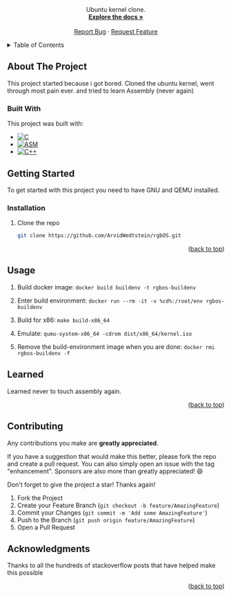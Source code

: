 <a name="readme-top"></a>


<br />
<div align="center">

  <p align="center">
    Ubuntu kernel clone.
    <br />
    <a href="https://github.com/ArvidWedtstein/rgbOS"><strong>Explore the docs »</strong></a>
    <br />
    <br />
    <a href="https://github.com/ArvidWedtstein/rgbOS/issues">Report Bug</a>
    ·
    <a href="https://github.com/ArvidWedtstein/rgbOS/issues">Request Feature</a>
  </p>
</div>



<!-- TABLE OF CONTENTS -->
<details>
  <summary>Table of Contents</summary>
  <ol>
    <li>
      <a href="#about-the-project">About The Project</a>
      <ul>
        <li><a href="#built-with">Built With</a></li>
      </ul>
    </li>
    <li>
      <a href="#getting-started">Getting Started</a>
      <ul>
        <li><a href="#installation">Installation</a></li>
      </ul>
    </li>
    <li><a href="#usage">Usage</a></li>
    <li><a href="#learned">What i learned</a></li>
    <li><a href="#contributing">Contributing</a></li>
    <li><a href="#license">License</a></li>
    <li><a href="#contact">Contact</a></li>
    <li><a href="#acknowledgments">Acknowledgments</a></li>
  </ol>
</details>



<!-- ABOUT THE PROJECT -->
## About The Project



This project started because i got bored.
Cloned the ubuntu kernel, 
went through most pain ever. and tried to learn Assembly (never again)

### Built With

This project was built with:

* [![C][C]][C-url]
* [![ASM][ASM]][asm-url]
* [![C++][C++]][c++-url]



<!-- GETTING STARTED -->
## Getting Started

To get started with this project you need to have GNU and QEMU installed. 


### Installation

1. Clone the repo
   ```sh
   git clone https://github.com/ArvidWedtstein/rgbOS.git
   ```

<p align="right">(<a href="#readme-top">back to top</a>)</p>



<!-- USAGE EXAMPLES -->
## Usage

1. Build docker image: ```docker build buildenv -t rgbos-buildenv```

2. Enter build environment: ```docker run --rm -it -v %cd%:/root/env rgbos-buildenv```

3. Build for x86: ```make build-x86_64```

4. Emulate: ```qumu-system-x86_64 -cdrom dist/x86_64/kernel.iso```

5. Remove the build-environment image when you are done: ```docker rmi rgbos-buildenv -f```

<!-- What i learned -->
## Learned

Learned never to touch assembly again.

<p align="right">(<a href="#readme-top">back to top</a>)</p>



<!-- CONTRIBUTING -->
## Contributing

Any contributions you make are **greatly appreciated**.

If you have a suggestion that would make this better, please fork the repo and create a pull request. You can also simply open an issue with the tag "enhancement".
Sponsors are also more than greatly appreciated! :smile:

Don't forget to give the project a star! Thanks again!

1. Fork the Project
2. Create your Feature Branch (`git checkout -b feature/AmazingFeature`)
3. Commit your Changes (`git commit -m 'Add some AmazingFeature'`)
4. Push to the Branch (`git push origin feature/AmazingFeature`)
5. Open a Pull Request


<!-- ACKNOWLEDGMENTS -->
## Acknowledgments

Thanks to all the hundreds of stackoverflow posts that have helped make this possible


<p align="right">(<a href="#readme-top">back to top</a>)</p>



<!-- MARKDOWN LINKS & IMAGES -->
<!-- https://www.markdownguide.org/basic-syntax/#reference-style-links -->
[contributors-shield]: https://img.shields.io/github/contributors/ArvidWedtstein/rgbOS.svg?style=for-the-badge
[contributors-url]: https://github.com/ArvidWedtstein/rgbOS/graphs/contributors
[forks-shield]: https://img.shields.io/github/forks/ArvidWedtstein/rgbOS.svg?style=for-the-badge
[forks-url]: https://github.com/ArvidWedtstein/rgbOS/network/members
[stars-shield]: https://img.shields.io/github/stars/ArvidWedtstein/rgbOS.svg?style=for-the-badge
[stars-url]: https://github.com/ArvidWedtstein/rgbOS/stargazers
[issues-shield]: https://img.shields.io/github/issues/ArvidWedtstein/rgbOS.svg?style=for-the-badge
[issues-url]: https://github.com/ArvidWedtstein/rgbOS/issues

[C]: https://img.shields.io/badge/C-35495E?style=for-the-badge&logo=C&logoColor=FFFFFF
[C-url]: https://www.learn-c.org/
[ASM]: https://img.shields.io/badge/ASSEMBLY-35495E?style=for-the-badge&logo=assembly&logoColor=FFFFFF
[ASM-url]: https://www.ibm.com/docs/en/zos/2.1.0?topic=introduction-assembler-language
[C++]: https://img.shields.io/badge/C++-35495E?style=for-the-badge&logo=cplusplus&logoColor=FFFFFF
[C++-url]: https://cplusplus.com/
